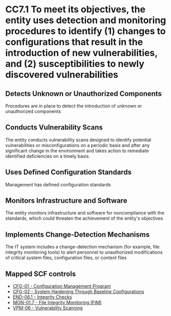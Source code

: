 # CC7.1 To meet its objectives, the entity uses detection and monitoring procedures to identify (1) changes to configurations that result in the introduction of new vulnerabilities, and (2) susceptibilities to newly discovered vulnerabilities
## Detects Unknown or Unauthorized Components
Procedures are in place to detect the introduction of unknown or unauthorized components
## Conducts Vulnerability Scans
The entity conducts vulnerability scans designed to identify potential vulnerabilities or misconfigurations on a periodic basis and after any significant change in the environment and takes action to remediate identified deficiencies on a timely basis.
## Uses Defined Configuration Standards
Management has defined configuration standards
## Monitors Infrastructure and Software
The entity monitors infrastructure and software for noncompliance with the standards, which could threaten the achievement of the entity's objectives
## Implements Change-Detection Mechanisms
The IT system includes a change-detection mechanism (for example, file integrity monitoring tools) to alert personnel to unauthorized modifications of critical system files, configuration files, or content files
## Mapped SCF controls
- [CFG-01 - Configuration Management Program](../scf/cfg-01-configurationmanagementprogram.md)
- [CFG-02 - System Hardening Through Baseline Configurations](../scf/cfg-02-systemhardeningthroughbaselineconfigurations.md)
- [END-06.1 - Integrity Checks](../scf/end-061-integritychecks.md)
- [MON-01.7 - File Integrity Monitoring (FIM)](../scf/mon-017-fileintegritymonitoring(fim).md)
- [VPM-06 - Vulnerability Scanning](../scf/vpm-06-vulnerabilityscanning.md)